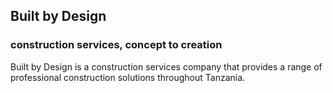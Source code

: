 ## Built by Design
### construction services, concept to creation

Built by Design is a construction services company that provides a range of professional construction solutions throughout Tanzania.
